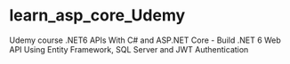 # learn_asp_core_Udemy
Udemy course .NET6 APIs With C# and ASP.NET Core - Build .NET 6 Web API Using Entity Framework, SQL Server and JWT Authentication
